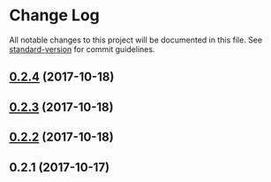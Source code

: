 # Change Log

All notable changes to this project will be documented in this file. See [standard-version](https://github.com/conventional-changelog/standard-version) for commit guidelines.

<a name="0.2.4"></a>
## [0.2.4](https://github.com/getchui/Trueface.ai_SDK/compare/v0.1.8...v0.2.4) (2017-10-18)



<a name="0.2.3"></a>
## [0.2.3](https://github.com/getchui/Trueface.ai_SDK/compare/v0.1.7...v0.2.3) (2017-10-18)



<a name="0.2.2"></a>
## [0.2.2](https://github.com/getchui/Trueface.ai_SDK/compare/v0.1.2...v0.2.2) (2017-10-18)



<a name="0.2.1"></a>
## 0.2.1 (2017-10-17)

